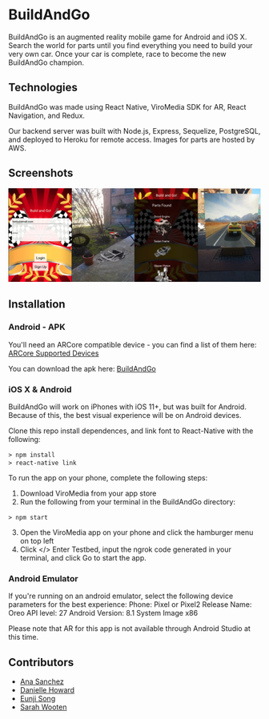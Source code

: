 # BuildAndGo

BuildAndGo is an augmented reality mobile game for Android and iOS X. Search the world for parts until you find everything you need to build your very own car. Once your car is complete, race to become the new BuildAndGo champion.

## Technologies
BuildAndGo was made using React Native, ViroMedia SDK for AR, React Navigation, and Redux.

Our backend server was built with Node.js, Express, Sequelize, PostgreSQL, and deployed to Heroku for remote access. Images for parts are hosted by AWS.

## Screenshots
![BuildAndGo Screenshot](assets/bngscreenshots.png)

## Installation

### Android - APK
You'll need an ARCore compatible device - you can find a list of them here:
[ARCore Supported Devices](https://developers.google.com/ar/discover/supported-devices)

You can download the apk here: [BuildAndGo](https://www.dropbox.com/s/3zuzo7d45yrhcrd/buildandgo-app-release.apk?dl=0)

### iOS X & Android
BuildAndGo will work on iPhones with iOS 11+, but was built for Android. Because of this, the best visual experience will be on Android devices.

Clone this repo install dependences, and link font to React-Native with the following:
```
> npm install
> react-native link
```

To run the app on your phone, complete the following steps:
1. Download ViroMedia from your app store
2. Run the following from your terminal in the BuildAndGo directory:
```
> npm start
```
3. Open the ViroMedia app on your phone and click the hamburger menu on top left
4. Click </> Enter Testbed, input the ngrok code generated in your terminal, and click Go to start the app.

### Android Emulator
If you're running on an android emulator, select the following device parameters for the best experience:
Phone: Pixel or Pixel2
Release Name: Oreo
API level: 27
Android Version: 8.1
System Image x86

Please note that AR for this app is not available through Android Studio at this time.

## Contributors

* [Ana Sanchez](https://github.com/anacsanchez)
* [Danielle Howard](https://github.com/danielleh)
* [Eunji Song](https://github.com/eunjisong)
* [Sarah Wooten](https://github.com/snwooten)

